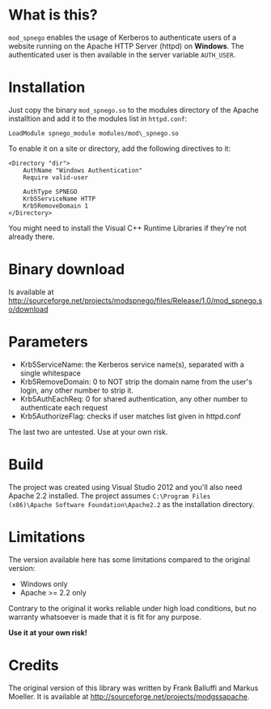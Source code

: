 What is this?
=============
<code>mod\_spnego</code> enables the usage of Kerberos to authenticate
users of a website running on the Apache HTTP Server (httpd) on **Windows**.
The authenticated user is then available in the server variable
<code>AUTH_USER</code>.

Installation
============
Just copy the binary <code>mod\_spnego.so</code> to the modules directory
of the Apache installtion and add it to the modules list in
<code>httpd.conf</code>:

	LoadModule spnego_module modules/mod\_spnego.so

To enable it on a site or directory, add the following directives to it:

	<Directory "dir">
		AuthName "Windows Authentication"
		Require valid-user

		AuthType SPNEGO
		Krb5ServiceName HTTP
		Krb5RemoveDomain 1
	</Directory>
	
You might need to install the Visual C++ Runtime Libraries if they're not
already there.

Binary download
===============
Is available at <http://sourceforge.net/projects/modspnego/files/Release/1.0/mod_spnego.so/download>

Parameters
==========

*   Krb5ServiceName: the Kerberos service name(s), separated with a
    single whitespace
*   Krb5RemoveDomain: 0 to NOT strip the domain name from the user's
    login, any other number to strip it.
*   Krb5AuthEachReq: 0 for shared authentication, any other number to
    authenticate each request
*   Krb5AuthorizeFlag: checks if user matches list given in httpd.conf

The last two are untested. Use at your own risk.

Build
=====
The project was created using Visual Studio 2012 and you'll also need
Apache 2.2 installed. The project assumes
<code>C:\Program Files (x86)\Apache Software Foundation\Apache2.2</code>
as the installation directory.

Limitations
===========
The version available here has some limitations compared to the original
version:

*   Windows only
*   Apache >= 2.2 only

Contrary to the original it works reliable under high load conditions,
but no warranty whatsoever is made that it is fit for any purpose.

**Use it at your own risk!**

Credits
=======
The original version of this library was written by Frank Balluffi and Markus
Moeller. It is available at <http://sourceforge.net/projects/modgssapache>.
